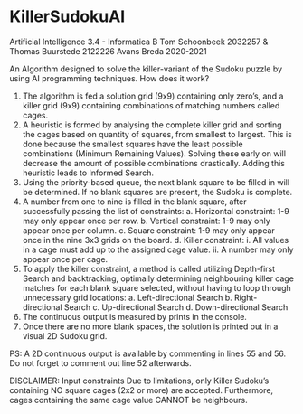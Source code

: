 # KillerSudokuAI
Artificial Intelligence 3.4 - Informatica B
Tom Schoonbeek 2032257 & Thomas Buurstede 2122226
Avans Breda 2020-2021

An Algorithm designed to solve the killer-variant of the Sudoku puzzle by using AI programming techniques.
How does it work?

1.	The algorithm is fed a solution grid (9x9) containing only zero’s, and a killer grid (9x9) containing combinations of matching numbers called cages. 
2.	A heuristic is formed by analysing the complete killer grid and sorting the cages based on quantity of squares, from smallest to largest. This is done because the smallest squares have the least possible combinations (Minimum Remaining Values). Solving these early on will decrease the amount of possible combinations drastically. Adding this heuristic leads to Informed Search.
3.	Using the priority-based queue, the next blank square to be filled in will be determined. If no blank squares are present, the Sudoku is complete.
4.	A number from one to nine is filled in the blank square, after successfully passing the list of constraints:
    a.	Horizontal constraint: 1-9 may only appear once per row.
    b.	Vertical constraint: 1-9 may only appear once per column.
    c.	Square constraint: 1-9 may only appear once in the nine 3x3 grids on the board.
    d.	Killer constraint: 
        i.	All values in a cage must add up to the assigned cage value.
        ii.	A number may only appear once per cage.
5.	To apply the killer constraint, a method is called utilizing Depth-first Search and backtracking, optimally determining neighbouring killer cage matches for each blank square selected, without having to loop through unnecessary grid locations:
    a.	Left-directional Search
    b.	Right-directional Search
    c.	Up-directional Search
    d.	Down-directional Search
6.	The continuous output is measured by prints in the console. 
7.	Once there are no more blank spaces, the solution is printed out in a visual 2D Sudoku grid.

PS: A 2D continuous output is available by commenting in lines 55 and 56. Do not forget to comment out line 52 afterwards.

DISCLAIMER: Input constraints
Due to limitations, only Killer Sudoku’s containing NO square cages (2x2 or more) are accepted. Furthermore, cages containing the same cage value CANNOT be neighbours.
